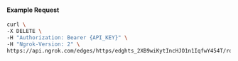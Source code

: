 <!-- Code generated for API Clients. DO NOT EDIT. -->

#### Example Request

```bash
curl \
-X DELETE \
-H "Authorization: Bearer {API_KEY}" \
-H "Ngrok-Version: 2" \
https://api.ngrok.com/edges/https/edghts_2XB9wiKytIncHJO1n1IqfwY454T/routes/edghtsrt_2XB9wd5FBNJUQI6hmgvMAJ5Qd5A/oidc
```
